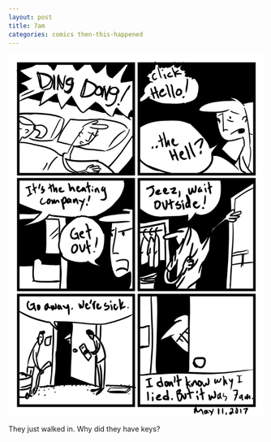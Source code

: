 ```yaml
---
layout: post
title: 7am
categories: comics then-this-happened
---
```

![7am](/public/images/may-11-2017-comic.png)

They just walked in. Why did they have keys?
